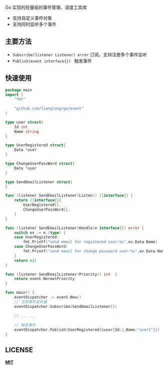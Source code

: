 Go 实现的轻量级的事件管理、调度工具库

- 支持自定义事件对象
- 支持同时监听多个事件


## 主要方法


- `Subscribe(listener Listener) error`  订阅，支持注册多个事件监听
- `Publish(event interface{}) ` 触发事件


## 快速使用

```go
package main
import (
	"fmt"
	
	"github.com/lianglong/go/event"
)

type user struct{
    Id int
    Name string
}

type UserRegistered struct{
    Data *user
}

type ChangeUserPassWord struct{
    Data *user
}

type SendEmailListener struct{
}

func (listener SendEmailListener)Listen() []interface{} {
    return []interface{}{
        UserRegistered{},
        ChangeUserPassWord{},
    }
}

func (listener SendEmailListener)Handle(e interface{}) error {
    switch ev := e.(type) {
    case UserRegistered:
        fmt.Printf("send email for registered user:%s",ev.Data.Name)
    case ChangeUserPassWord:
        fmt.Printf("send email for change password user:%s",ev.Data.Name)
    }
    return nil
}

func (listener SendEmailListener)Priority() int  {
    return event.NormalPriority
}

func main() {
    eventDispatcher := event.New()
	// 注册事件监听器
	eventDispatcher.Subscribe(SendEmailListener{})
	
	// ... ...
	
	// 触发事件
	eventDispatcher.Publish(UserRegistered{&user{Id:1,Name:"user1"}})
}
```


## LICENSE

**[MIT](LICENSE)**